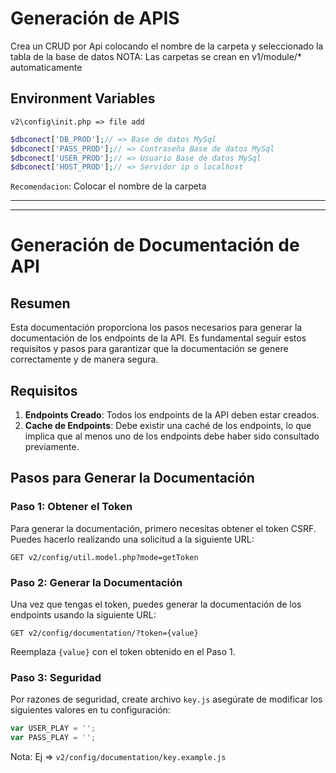 
# Generación de APIS

Crea un CRUD por Api colocando el nombre de la carpeta y seleccionado la tabla de la base de datos 
NOTA: Las carpetas se crean en v1/module/* automaticamente 

## Environment Variables

``` code
v2\config\init.php => file add
```

``` php
$dbconect['DB_PROD'];// => Base de datos MySql
$dbconect['PASS_PROD'];// => Contraseña Base de datos MySql
$dbconect['USER_PROD'];// => Usuario Base de datos MySql
$dbconect['HOST_PROD'];// => Servidor ip o localhost
```

`Recomendacion`: Colocar el nombre de la carpeta 

---
---

# Generación de Documentación de API

## Resumen

Esta documentación proporciona los pasos necesarios para generar la documentación de los endpoints de la API. Es fundamental seguir estos requisitos y pasos para garantizar que la documentación se genere correctamente y de manera segura.

## Requisitos

1. **Endpoints Creado**: Todos los endpoints de la API deben estar creados.
2. **Cache de Endpoints**: Debe existir una caché de los endpoints, lo que implica que al menos uno de los endpoints debe haber sido consultado previamente.

## Pasos para Generar la Documentación

### Paso 1: Obtener el Token

Para generar la documentación, primero necesitas obtener el token CSRF. Puedes hacerlo realizando una solicitud a la siguiente URL:

``` code
GET v2/config/util.model.php?mode=getToken
```
### Paso 2: Generar la Documentación

Una vez que tengas el token, puedes generar la documentación de los endpoints usando la siguiente URL:

``` code
GET v2/config/documentation/?token={value}
```
Reemplaza `{value}` con el token obtenido en el Paso 1.

### Paso 3: Seguridad

Por razones de seguridad, create archivo `key.js` asegúrate de modificar los siguientes valores en tu configuración:

```javascript
var USER_PLAY = '';
var PASS_PLAY = '';
```

Nota: Ej => `v2/config/documentation/key.example.js`
